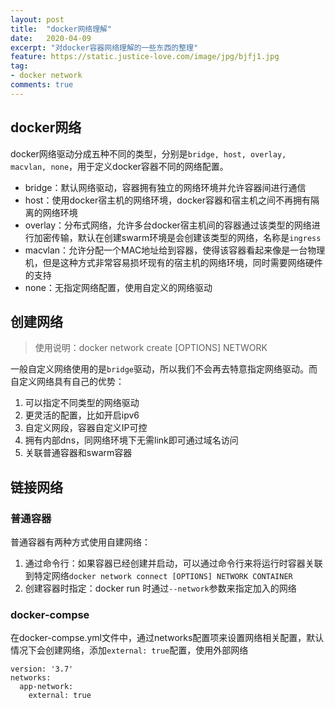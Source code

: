 ```yaml
---
layout: post
title:  "docker网络理解"
date:   2020-04-09
excerpt: "对docker容器网络理解的一些东西的整理"
feature: https://static.justice-love.com/image/jpg/bjfj1.jpg
tag:
- docker network
comments: true
---
```


## docker网络

docker网络驱动分成五种不同的类型，分别是`bridge, host, overlay, macvlan, none`，用于定义docker容器不同的网络配置。
* bridge：默认网络驱动，容器拥有独立的网络环境并允许容器间进行通信
* host：使用docker宿主机的网络环境，docker容器和宿主机之间不再拥有隔离的网络环境
* overlay：分布式网络，允许多台docker宿主机间的容器通过该类型的网络进行加密传输，默认在创建swarm环境是会创建该类型的网络，名称是`ingress`
* macvlan：允许分配一个MAC地址给到容器，使得该容器看起来像是一台物理机，但是这种方式非常容易损坏现有的宿主机的网络环境，同时需要网络硬件的支持
* none：无指定网络配置，使用自定义的网络驱动

## 创建网络

> 使用说明：docker network create [OPTIONS] NETWORK

一般自定义网络使用的是`bridge`驱动，所以我们不会再去特意指定网络驱动。而自定义网络具有自己的优势：
1. 可以指定不同类型的网络驱动
2. 更灵活的配置，比如开启ipv6
3. 自定义网段，容器自定义IP可控
4. 拥有内部dns，同网络环境下无需link即可通过域名访问
5. 关联普通容器和swarm容器

## 链接网络

### 普通容器
普通容器有两种方式使用自建网络：
1. 通过命令行：如果容器已经创建并启动，可以通过命令行来将运行时容器关联到特定网络`docker network connect [OPTIONS] NETWORK CONTAINER`
2. 创建容器时指定：docker run 时通过`--network`参数来指定加入的网络
 
### docker-compse
在docker-compse.yml文件中，通过networks配置项来设置网络相关配置，默认情况下会创建网络，添加`external: true`配置，使用外部网络
```
version: '3.7'
networks:
  app-network:
    external: true
```
